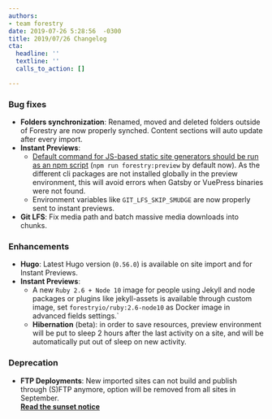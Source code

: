 ```yaml
---
authors:
- team forestry
date: 2019-07-26 5:28:56  -0300
title: 2019/07/26 Changelog
cta:
  headline: ''
  textline: ''
  calls_to_action: []

---
```

### Bug fixes

* **Folders synchronization**: Renamed, moved and deleted folders outside of Forestry are now properly synched. Content sections will auto update after every import.
* **Instant Previews**:
  * [Default command for JS-based static site generators should be run as an npm script](/docs/previews/build-commands/#using-npm-scripts-as-build-commands) (`npm run forestry:preview` by default now). As the different cli packages are not installed globally in the preview environment, this will avoid errors when Gatsby or VuePress binaries were not found.
  * Environment variables like `GIT_LFS_SKIP_SMUDGE` are now properly sent to instant previews.
* **Git LFS**: Fix media path and batch massive media downloads into chunks.

### Enhancements

* **Hugo**: Latest Hugo version (`0.56.0`) is available on site import and for Instant Previews.
* **Instant Previews**:
  * A new `Ruby 2.6 + Node 10` image for people using Jekyll and node packages or plugins like jekyll-assets is available through custom image, set `forestryio/ruby:2.6-node10` as Docker image in advanced fields settings.\`
  * **Hibernation** (beta): in order to save resources, preview environment will be put to sleep 2 hours after the last activity on a site, and will be automatically put out of sleep on new activity.

### Deprecation

* **FTP Deployments**: New imported sites can not build and publish through (S)FTP anymore, option will be removed from all sites in September.  
  [**Read the sunset notice**](/docs/sunset/deployments/)